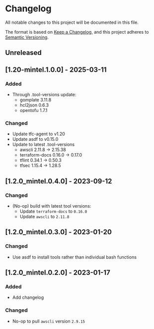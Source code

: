 # Changelog
All notable changes to this project will be documented in this file.

The format is based on [Keep a Changelog](https://keepachangelog.com/en/1.0.0/),
and this project adheres to [Semantic Versioning](https://semver.org/spec/v2.0.0.html).

## Unreleased

## [1.20-mintel.1.0.0] - 2025-03-11
### Added
- Through .tool-versions update:
  - gomplate 3.11.8
  - hcl2json 0.6.3
  - opentofu 1.7.1

### Changed
- Update tfc-agent to v1.20
- Update asdf to v0.15.0
- Update to latest .tool-versions
  - awscli 2.11.8 -> 2.15.38
  - terraform-docs 0.16.0 -> 0.17.0
  - tflint 0.34.1 -> 0.50.3
  - tfsec 1.15.4 -> 1.28.5

## [1.2.0_mintel.0.4.0] - 2023-09-12
### Changed
- (No-op) build with latest tool versions:
  - Update `terraform-docs` to `0.16.0`
  - Update `awscli` to `2.11.8`

## [1.2.0_mintel.0.3.0] - 2023-01-20
### Changed
- Use asdf to install tools rather than individual bash functions

## [1.2.0_mintel.0.2.0] - 2023-01-17
### Added
- Add changelog

### Changed
- No-op to pull `awscli` version `2.9.15`

